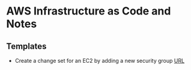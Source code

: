# AWS Infrastructure as Code and Notes

## Templates

- Create a change set for an EC2 by adding a new security group [URL](/cloud/AWS/cloudformation/cfn-change-set-add-sg-to-ec2.yaml)
